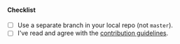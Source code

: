 #### Checklist

* [ ] Use a separate branch in your local repo (not `master`).
* [ ] I've read and agree with the [contribution guidelines](https://www.freeboardgames.org/docs/?path=/story/documentation-getting-started-contributing--page).
